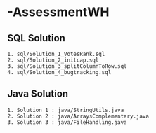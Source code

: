 # -AssessmentWH

## SQL Solution

	1. sql/Solution_1_VotesRank.sql
	2. sql/Solution_2_initcap.sql
	3. sql/Solution_3_splitColumnToRow.sql
	4. sql/Solution_4_bugtracking.sql

## Java Solution 

	1. Solution 1 : java/StringUtils.java 
	2. Solution 2 : java/ArraysComplementary.java
	3. Solution 3 : java/FileHandling.java

 